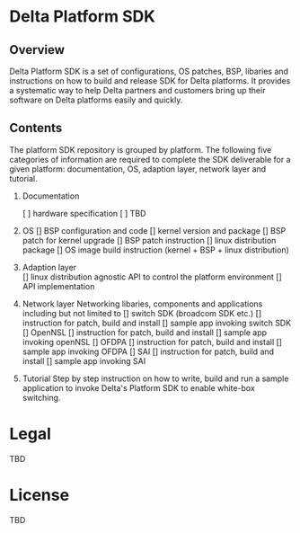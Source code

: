 # Delta Platform SDK


## Overview

Delta Platform SDK is a set of configurations, OS patches, BSP, libaries and instructions on how to build and release SDK for Delta platforms. It provides a systematic way to help Delta partners and customers bring up their software on Delta platforms easily and quickly.


## Contents 
The platform SDK repository is grouped by platform. The following five categories of information are required to complete the SDK deliverable for a given platform: documentation, OS, adaption layer, network layer and tutorial.

1. Documentation 

   [ ] hardware specification
   [ ] TBD

2. OS 
   [] BSP configuration and code
   [] kernel version and package 
   [] BSP patch for kernel upgrade 
   [] BSP patch instruction 
   [] linux distribution package 
   [] OS image build instruction (kernel + BSP + linux distribution)

3. Adaption layer  
   [] linux distribution agnostic API to control the platform environment 
   [] API implementation 

4. Network layer 
   Networking libaries, components and applications including but not limited to 
       [] switch SDK (broadcom SDK etc.)
            [] instruction for patch, build and install
            [] sample app invoking switch SDK
       [] OpenNSL 
            [] instruction for patch, build and install
            [] sample app invoking openNSL 
       [] OFDPA 
            [] instruction for patch, build and install
            [] sample app invoking OFDPA
       [] SAI
            [] instruction for patch, build and install
            [] sample app invoking SAI

5. Tutorial 
   Step by step instruction on how to write, build and run a sample application to invoke Delta's Platform SDK to enable white-box switching.


# Legal

TBD 

# License

TBD
